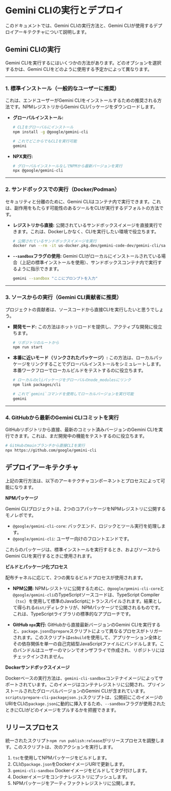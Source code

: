 # Gemini CLIの実行とデプロイ

このドキュメントでは、Gemini CLIの実行方法と、Gemini CLIが使用するデプロイアーキテクチャについて説明します。

## Gemini CLIの実行

Gemini CLIを実行するにはいくつかの方法があります。どのオプションを選択するかは、Gemini CLIをどのように使用する予定かによって異なります。

---

### 1. 標準インストール（一般的なユーザーに推奨）

これは、エンドユーザーがGemini CLIをインストールするための推奨される方法です。NPMレジストリからGemini CLIパッケージをダウンロードします。

- **グローバルインストール:**

  ```bash
  # CLIをグローバルにインストール
  npm install -g @google/gemini-cli

  # これでどこからでもCLIを実行可能
  gemini
  ```

- **NPX実行:**
  ```bash
  # グローバルインストールなしでNPMから最新バージョンを実行
  npx @google/gemini-cli
  ```

---

### 2. サンドボックスでの実行（Docker/Podman）

セキュリティと分離のために、Gemini CLIはコンテナ内で実行できます。これは、副作用をもたらす可能性のあるツールをCLIが実行するデフォルトの方法です。

- **レジストリから直接:**
  公開されているサンドボックスイメージを直接実行できます。これは、Dockerしかなく、CLIを実行したい環境で役立ちます。
  ```bash
  # 公開されているサンドボックスイメージを実行
  docker run --rm -it us-docker.pkg.dev/gemini-code-dev/gemini-cli/sandbox:0.1.1
  ```
- **`--sandbox`フラグの使用:**
  Gemini CLIがローカルにインストールされている場合（上記の標準インストールを使用）、サンドボックスコンテナ内で実行するように指示できます。
  ```bash
  gemini --sandbox "ここにプロンプトを入力"
  ```

---

### 3. ソースからの実行（Gemini CLI貢献者に推奨）

プロジェクトの貢献者は、ソースコードから直接CLIを実行したいと思うでしょう。

- **開発モード:**
  この方法はホットリロードを提供し、アクティブな開発に役立ちます。
  ```bash
  # リポジトリのルートから
  npm run start
  ```
- **本番に近いモード（リンクされたパッケージ）:**
  この方法は、ローカルパッケージをリンクすることでグローバルインストールをシミュレートします。本番ワークフローでローカルビルドをテストするのに役立ちます。

  ```bash
  # ローカルのcliパッケージをグローバルのnode_modulesにリンク
  npm link packages/cli

  # これで`gemini`コマンドを使用してローカルバージョンを実行可能
  gemini
  ```

---

### 4. GitHubから最新のGemini CLIコミットを実行

GitHubリポジトリから直接、最新のコミット済みバージョンのGemini CLIを実行できます。これは、まだ開発中の機能をテストするのに役立ちます。

```bash
# GitHubのmainブランチから直接CLIを実行
npx https://github.com/google/gemini-cli
```

## デプロイアーキテクチャ

上記の実行方法は、以下のアーキテクチャコンポーネントとプロセスによって可能になります。

**NPMパッケージ**

Gemini CLIプロジェクトは、2つのコアパッケージをNPMレジストリに公開するモノレポです。

- `@google/gemini-cli-core`: バックエンド、ロジックとツール実行を処理します。
- `@google/gemini-cli`: ユーザー向けのフロントエンドです。

これらのパッケージは、標準インストールを実行するとき、およびソースからGemini CLIを実行するときに使用されます。

**ビルドとパッケージ化プロセス**

配布チャネルに応じて、2つの異なるビルドプロセスが使用されます。

- **NPM公開:** NPMレジストリに公開するために、`@google/gemini-cli-core`と`@google/gemini-cli`のTypeScriptソースコードは、TypeScript Compiler（`tsc`）を使用して標準のJavaScriptにトランスパイルされます。結果として得られる`dist/`ディレクトリが、NPMパッケージで公開されるものです。これは、TypeScriptライブラリの標準的なアプローチです。

- **GitHub `npx`実行:** GitHubから直接最新バージョンのGemini CLIを実行すると、`package.json`の`prepare`スクリプトによって異なるプロセスがトリガーされます。このスクリプトは`esbuild`を使用して、アプリケーション全体とその依存関係を単一の自己完結型JavaScriptファイルにバンドルします。このバンドルはユーザーのマシンでオンザフライで作成され、リポジトリにはチェックインされません。

**Dockerサンドボックスイメージ**

Dockerベースの実行方法は、`gemini-cli-sandbox`コンテナイメージによってサポートされています。このイメージはコンテナレジストリに公開され、プリインストールされたグローバルバージョンのGemini CLIが含まれています。`scripts/prepare-cli-packagejson.js`スクリプトは、公開前にこのイメージのURIをCLIの`package.json`に動的に挿入するため、`--sandbox`フラグが使用されたときにCLIがどのイメージをプルするかを把握できます。

## リリースプロセス

統一されたスクリプト`npm run publish:release`がリリースプロセスを調整します。このスクリプトは、次のアクションを実行します。

1.  `tsc`を使用してNPMパッケージをビルドします。
2.  CLIの`package.json`をDockerイメージURIで更新します。
3.  `gemini-cli-sandbox` Dockerイメージをビルドしてタグ付けします。
4.  Dockerイメージをコンテナレジストリにプッシュします。
5.  NPMパッケージをアーティファクトレジストリに公開します。 